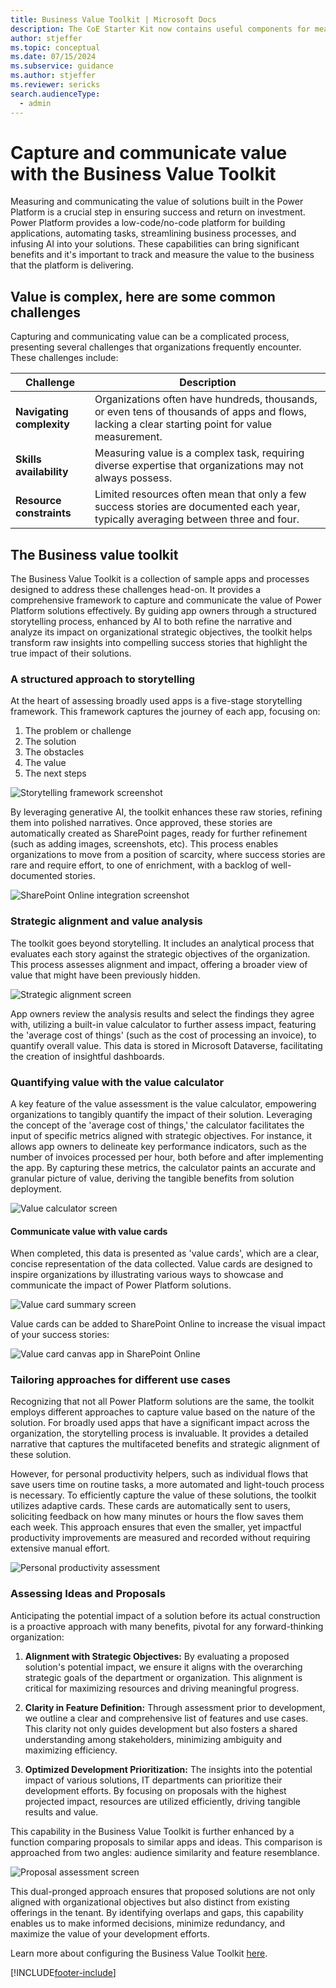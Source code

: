 ```yaml
---
title: Business Value Toolkit | Microsoft Docs
description: The CoE Starter Kit now contains useful components for measuring and communicating the value of Power Platform solutions.
author: stjeffer
ms.topic: conceptual
ms.date: 07/15/2024
ms.subservice: guidance
ms.author: stjeffer
ms.reviewer: sericks
search.audienceType: 
  - admin
---
```


# Capture and communicate value with the Business Value Toolkit

Measuring and communicating the value of solutions built in the Power Platform is a crucial step in ensuring success and return on investment. Power Platform provides a low-code/no-code platform for building applications, automating tasks, streamlining business processes, and infusing AI into your solutions. These capabilities can bring significant benefits and it's important to track and measure the value to the business that the platform is delivering.

## Value is complex, here are some common challenges

Capturing and communicating value can be a complicated process, presenting several challenges that organizations frequently encounter. These challenges include:

| **Challenge**                           | **Description**                                                                                                         |
|------------------------------------------|-------------------------------------------------------------------------------------------------------------------------|
| **Navigating complexity**                | Organizations often have hundreds, thousands, or even tens of thousands of apps and flows, lacking a clear starting point for value measurement.  |
| **Skills availability**                  | Measuring value is a complex task, requiring diverse expertise that organizations may not always possess.                |
| **Resource constraints**                 | Limited resources often mean that only a few success stories are documented each year, typically averaging between three and four.     |

## The Business value toolkit

The Business Value Toolkit is a collection of sample apps and processes designed to address these challenges head-on. It provides a comprehensive framework to capture and communicate the value of Power Platform solutions effectively. By guiding app owners through a structured storytelling process, enhanced by AI to both refine the narrative and analyze its impact on organizational strategic objectives, the toolkit helps transform raw insights into compelling success stories that highlight the true impact of their solutions.

### A structured approach to storytelling

At the heart of assessing broadly used apps is a five-stage storytelling framework. This framework captures the journey of each app, focusing on:

1. The problem or challenge
2. The solution
3. The obstacles
4. The value
5. The next steps

![Storytelling framework screenshot](media\storytelling-framework.png "Screenshot showing the storytelling framework interface")

By leveraging generative AI, the toolkit enhances these raw stories, refining them into polished narratives. Once approved, these stories are automatically created as SharePoint pages, ready for further refinement (such as adding images, screenshots, etc). This process enables organizations to move from a position of scarcity, where success stories are rare and require effort, to one of enrichment, with a backlog of well-documented stories.

![SharePoint Online integration screenshot](media\sharepoint-story-creation.png "Screenshot of SharePoint Online integration")

### Strategic alignment and value analysis

The toolkit goes beyond storytelling. It includes an analytical process that evaluates each story against the strategic objectives of the organization. This process assesses alignment and impact, offering a broader view of value that might have been previously hidden.  

![Strategic alignment screen](media\strategic-alignment-analysis.png "Screenshot of strategic alignment screen")

App owners review the analysis results and select the findings they agree with, utilizing a built-in value calculator to further assess impact, featuring the 'average cost of things' (such as the cost of processing an invoice), to quantify overall value. This data is stored in Microsoft Dataverse, facilitating the creation of insightful dashboards.

### Quantifying value with the value calculator

A key feature of the value assessment is the value calculator, empowering organizations to tangibly quantify the impact of their solution. Leveraging the concept of the 'average cost of things,' the calculator facilitates the input of specific metrics aligned with strategic objectives. For instance, it allows app owners to delineate key performance indicators, such as the number of invoices processed per hour, both before and after implementing the app. By capturing these metrics, the calculator paints an accurate and granular picture of value, deriving the tangible benefits from solution deployment.

![Value calculator screen](media\value-calculator.png "Screenshot of value calculator screen")

#### Communicate value with value cards

When completed, this data is presented as 'value cards', which are a clear, concise representation of the data collected. Value cards are designed to inspire organizations by illustrating various ways to showcase and communicate the impact of Power Platform solutions.

![Value card summary screen](media\value-card.png "Screenshot of value card summary screen")

Value cards can be added to SharePoint Online to increase the visual impact of your success stories:

![Value card canvas app in SharePoint Online](media\sharepoint-story-creation.png "Screenshot of value card canvas app in SharePoint Online")

### Tailoring approaches for different use cases

Recognizing that not all Power Platform solutions are the same, the toolkit employs different approaches to capture value based on the nature of the solution. For broadly used apps that have a significant impact across the organization, the storytelling process is invaluable. It provides a detailed narrative that captures the multifaceted benefits and strategic alignment of these solution.

However, for personal productivity helpers, such as individual flows that save users time on routine tasks, a more automated and light-touch process is necessary. To efficiently capture the value of these solutions, the toolkit utilizes adaptive cards. These cards are automatically sent to users, soliciting feedback on how many minutes or hours the flow saves them each week. This approach ensures that even the smaller, yet impactful productivity improvements are measured and recorded without requiring extensive manual effort.

![Personal productivity assessment](media\personal-productivity-helper.png "Screenshot of personal productivity assessment")

### Assessing Ideas and Proposals

Anticipating the potential impact of a solution before its actual construction is a proactive approach with many benefits, pivotal for any forward-thinking organization:

1. **Alignment with Strategic Objectives:** By evaluating a proposed solution's potential impact, we ensure it aligns with the overarching strategic goals of the department or organization. This alignment is critical for maximizing resources and driving meaningful progress.

2. **Clarity in Feature Definition:** Through assessment prior to development, we outline a clear and comprehensive list of features and use cases. This clarity not only guides development but also fosters a shared understanding among stakeholders, minimizing ambiguity and maximizing efficiency.

3. **Optimized Development Prioritization:** The insights into the potential impact of various solutions, IT departments can prioritize their development efforts. By focusing on proposals with the highest projected impact, resources are utilized efficiently, driving tangible results and value.

This capability in the Business Value Toolkit is further enhanced by a function comparing proposals to similar apps and ideas. This comparison is approached from two angles: audience similarity and feature resemblance.

![Proposal assessment screen](media\bv-proposal-assessment.png "Screenshot of proposal assessment screen")

This dual-pronged approach ensures that proposed solutions are not only aligned with organizational objectives but also distinct from existing offerings in the tenant. By identifying overlaps and gaps, this capability enables us to make informed decisions, minimize redundancy, and maximize the value of your development efforts.

Learn more about configuring the Business Value Toolkit [here](setup-business-value-toolkit.md).

[!INCLUDE[footer-include](../../includes/footer-banner.md)]
